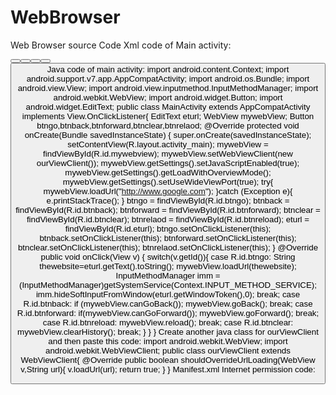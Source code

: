 # WebBrowser
Web Browser source Code
Xml code of Main activity:
<?xml version="1.0" encoding="utf-8"?>
<RelativeLayout xmlns:android="http://schemas.android.com/apk/res/android"
 xmlns:app="http://schemas.android.com/apk/res-auto"
 xmlns:tools="http://schemas.android.com/tools"
 android:layout_width="match_parent"
 android:layout_height="match_parent"
 tools:context=".MainActivity">
 <EditText
 android:id="@+id/eturl"
 android:layout_width="295dp"
 android:layout_height="wrap_content"
 android:layout_alignParentStart="true"
 android:layout_alignParentTop="true"
 android:layout_marginTop="13dp"
 android:ems="10"
 android:inputType="textPersonName" />
 <Button
 android:id="@+id/btngo"
 android:layout_width="62dp"
 android:layout_height="43dp"
 android:layout_alignParentEnd="true"
 android:layout_alignParentTop="true"
 android:layout_marginEnd="12dp"
 android:layout_marginTop="10dp"
 android:text="GO"
 android:textSize="20sp"
 android:textStyle="bold" />
 <WebView
 android:id="@+id/mywebview"
 android:layout_width="match_parent"
 android:layout_height="380dp"
 android:layout_alignParentStart="true"
 android:layout_alignParentTop="true"
 android:layout_marginTop="68dp">
 </WebView>
 <Button
 android:id="@+id/btnback"
 android:layout_width="71dp"
 android:layout_height="wrap_content"
 android:layout_alignParentBottom="true"
 android:layout_alignParentStart="true"
 android:text="B"
 android:textSize="20sp"
 android:textStyle="bold" />
 <Button
 android:id="@+id/btnforward"
 android:layout_width="76dp"
 android:layout_height="wrap_content"
 android:layout_alignParentBottom="true"
 android:layout_alignParentStart="true"
 android:layout_marginStart="79dp"
 android:text="F"
 android:textSize="20sp"
 android:textStyle="bold" />
 <Button
 android:id="@+id/btnclear"
 android:layout_width="wrap_content"
 android:layout_height="wrap_content"
 android:layout_alignParentBottom="true"
 android:layout_alignParentEnd="true"
 android:layout_marginEnd="127dp"
 android:text="C"
 android:textSize="20sp"
 android:textStyle="bold" />
 <Button
 android:id="@+id/btnreload"
 android:layout_width="wrap_content"
 android:layout_height="wrap_content"
 android:layout_alignEnd="@+id/btngo"
 android:layout_alignParentBottom="true"
 android:text="Reload"
 android:textAllCaps="false"
 android:textSize="20sp"
 android:textStyle="bold" />
</RelativeLayout>
Java code of main activity:
import android.content.Context;
import android.support.v7.app.AppCompatActivity;
import android.os.Bundle;
import android.view.View;
import android.view.inputmethod.InputMethodManager;
import android.webkit.WebView;
import android.widget.Button;
import android.widget.EditText;
public class MainActivity extends AppCompatActivity implements View.OnClickListener{
 EditText eturl;
 WebView mywebView;
 Button btngo,btnback,btnforward,btnclear,btnrelaod;
 @Override
 protected void onCreate(Bundle savedInstanceState) {
 super.onCreate(savedInstanceState);
 setContentView(R.layout.activity_main);
 mywebView = findViewById(R.id.mywebview);
 mywebView.setWebViewClient(new ourViewClient());
 mywebView.getSettings().setJavaScriptEnabled(true);
 mywebView.getSettings().getLoadWithOverviewMode();
 mywebView.getSettings().setUseWideViewPort(true);
 try{
 mywebView.loadUrl("http://www.google.com");
 }catch (Exception e){
 e.printStackTrace();
 }
 btngo = findViewById(R.id.btngo);
 btnback = findViewById(R.id.btnback);
 btnforward = findViewById(R.id.btnforward);
 btnclear = findViewById(R.id.btnclear);
 btnrelaod = findViewById(R.id.btnreload);
 eturl = findViewById(R.id.eturl);
 btngo.setOnClickListener(this);
 btnback.setOnClickListener(this);
 btnforward.setOnClickListener(this);
 btnclear.setOnClickListener(this);
 btnrelaod.setOnClickListener(this);
 }
 @Override
 public void onClick(View v) {
 switch(v.getId()){
 case R.id.btngo:
 String thewebsite=eturl.getText().toString();
 mywebView.loadUrl(thewebsite);
 InputMethodManager imm = 
(InputMethodManager)getSystemService(Context.INPUT_METHOD_SERVICE);
 imm.hideSoftInputFromWindow(eturl.getWindowToken(),0);
 break;
 case R.id.btnback:
 if (mywebView.canGoBack());
 mywebView.goBack();
 break;
 case R.id.btnforward:
 if(mywebView.canGoForward());
 mywebView.goForward();
 break;
 case R.id.btnreload:
 mywebView.reload();
 break;
 case R.id.btnclear:
 mywebView.clearHistory();
 break;
 }
 }
}
Create another java class for ourViewClient and then paste this code:
import android.webkit.WebView;
import android.webkit.WebViewClient;
public class ourViewClient extends WebViewClient{
 @Override
 public boolean shouldOverrideUrlLoading(WebView v,String url){
 v.loadUrl(url);
 return true;
 }
}
Manifest.xml Internet permission code:
<uses-permission android:name="android.permission.INTERNET"></uses-permission>
